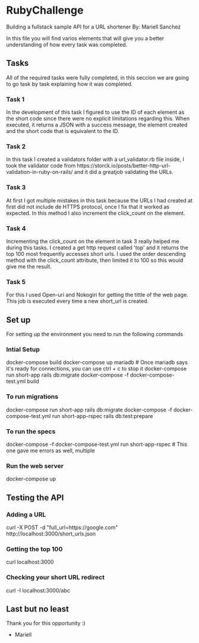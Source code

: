 # <h1> RubyChallenge </h1>
Building a fullstack sample API for a URL shortener
By: Mariell Sanchez 

In this file you will find varios elements that will give you a better understanding of how every task was completed.

<h2> Tasks </h2>
All of the required tasks were fully completed, in this seccion we are going to go task by task explaining how it was completed.

<h3> Task 1 </h3>
In the development of this task I figured to use the ID of each element as the short code since there were no explicit limitations regarding this. When executed, it returns a JSON with a success message, the element created and the short code that is equivalent to the ID.

<h3> Task 2 </h3>
In this task I created a validators folder with a url_validator.rb file inside, I took the validator code from https://storck.io/posts/better-http-url-validation-in-ruby-on-rails/ and it did a greatjob validating the URLs.

<h3> Task 3 </h3>
At first I got multiple mistakes in this task because the URLs I had created at first did not include de HTTPS protocol, once I fix that it worked as expected. In this method I also increment the click_count on the element.

<h3> Task 4 </h3>
Incrementing the click_count on the element in task 3 really helped me during this tasks. I created a get http request called 'top' and it returns the top 100 most frequently accesses short urls. I used the order descending method with the click_count attribute, then limited it to 100 so this would give me the result.

<h3> Task 5 </h3>
For this I used Open-uri and Nokogiri for getting the tittle of the web page. This job is executed every time a new short_url is created.

<h2> Set up </h2>
For setting up the environment you need to run the following commands

<h3> Intial Setup </h3>
    docker-compose build
    docker-compose up mariadb
    # Once mariadb says it's ready for connections, you can use ctrl + c to stop it
    docker-compose run short-app rails db:migrate
    docker-compose -f docker-compose-test.yml build

<h3> To run migrations </h3>
    docker-compose run short-app rails db:migrate
    docker-compose -f docker-compose-test.yml run short-app-rspec rails db:test:prepare

<h3> To run the specs </h3>
    docker-compose -f docker-compose-test.yml run short-app-rspec
    # This one gave me errors as well, multiple

<h3> Run the web server </h3>
    docker-compose up

<h2> Testing the API </h2>

<h3> Adding a URL </h3>
    curl -X POST -d "full_url=https://google.com" http://localhost:3000/short_urls.json

<h3> Getting the top 100 </h3>
    curl localhost:3000

<h3> Checking your short URL redirect </h3>
    curl -I localhost:3000/abc

<h2> Last but no least </h2>
Thank you for this opportunity :)

- Mariell
